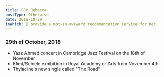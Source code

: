 ```yaml
---
title: Für Rebecca
postType: Otherwise
date: 2018-10-29
inWhich: I provide a not-so-awkward recommendation service for her.
---
```


### 29th of October, 2018

- Yazz Ahmed concert in Cambridge Jazz Festival on the 18th of November
- Klimt/Schiele exhibition in Royal Academy or Arts from November 4th
- Thylacine's new single called "The Road"
